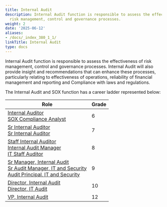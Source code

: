 ```yaml
---
title: Internal Audit
description: Internal Audit function is responsible to assess the effectiveness of
  risk management, control and governance processes.
weight: 2
date: '2025-06-12'
aliases:
- /docs/_index_380_1_1/
linkTitle: Internal Audit
type: docs
---
```


Internal Audit function is responsible to assess the effectiveness of risk management, control and governance processes. Internal Audit will also provide insight and recommendations that can enhance these processes, particularly relating to effectiveness of operations, reliability of financial management and reporting and Compliance with laws and regulations.

The Internal Audit and SOX function has a career ladder represented below:

| Role                                                | Grade |
|-----------------------------------------------------|-------|
| [Internal Auditor](/job-families/finance/internal-audit/internal-auditor/) <br> [SOX Compliance Analyst](/job-families/finance/internal-audit/internal-auditor/) | 6 |
| [Sr Internal Auditor](/job-families/finance/internal-audit/senior-internal-auditor/) <br> [Sr Internal Auditor](/job-families/finance/internal-audit/senior-internal-auditor/) | 7 |
| [Staff Internal Auditor](/job-families/finance/internal-audit/staff-internal-auditor/) <br> [Internal Audit Manager](/job-families/finance/internal-audit/internal-audit-manager/) <br> [IT Staff Auditor](/job-families/finance/internal-audit/it-staff-auditor/) | 8 |
| [Sr Manager, Internal Audit](/job-families/finance/internal-audit/senior-manager-internal-audit/) <br> [Sr Audit Manager, IT and Security](/job-families/finance/internal-audit/senior-audit-manager-it-and-security/) <br> [Audit Principal, IT and Security](/job-families/finance/internal-audit/audit-principal-it-and-security/) | 9 |
| [Director, Internal Audit](/job-families/finance/internal-audit/director-internal-audit/) <br> [Director, IT Audit](/job-families/finance/internal-audit/director-it-audit/) | 10 |
| [VP, Internal Audit](/job-families/finance/internal-audit/vp-internal-audit/) | 12 |
